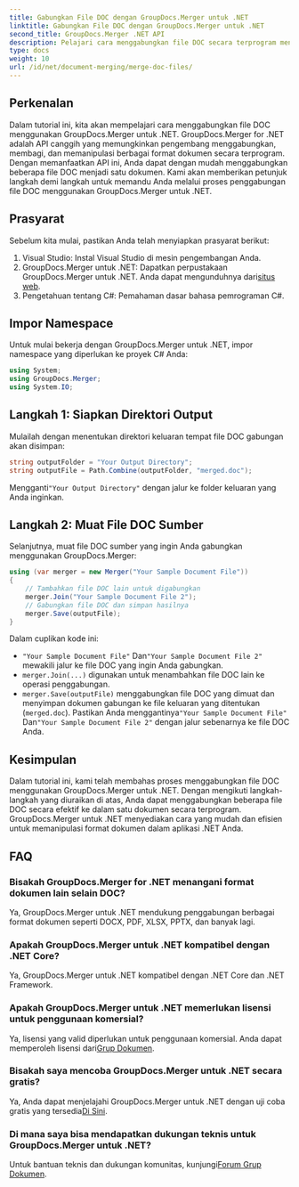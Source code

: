 ```yaml
---
title: Gabungkan File DOC dengan GroupDocs.Merger untuk .NET
linktitle: Gabungkan File DOC dengan GroupDocs.Merger untuk .NET
second_title: GroupDocs.Merger .NET API
description: Pelajari cara menggabungkan file DOC secara terprogram menggunakan GroupDocs.Merger untuk .NET. Ikuti panduan langkah demi langkah kami untuk menggabungkan beberapa dokumen menjadi satu dengan lancar.
type: docs
weight: 10
url: /id/net/document-merging/merge-doc-files/
---
```

## Perkenalan
Dalam tutorial ini, kita akan mempelajari cara menggabungkan file DOC menggunakan GroupDocs.Merger untuk .NET. GroupDocs.Merger for .NET adalah API canggih yang memungkinkan pengembang menggabungkan, membagi, dan memanipulasi berbagai format dokumen secara terprogram. Dengan memanfaatkan API ini, Anda dapat dengan mudah menggabungkan beberapa file DOC menjadi satu dokumen. Kami akan memberikan petunjuk langkah demi langkah untuk memandu Anda melalui proses penggabungan file DOC menggunakan GroupDocs.Merger untuk .NET.
## Prasyarat
Sebelum kita mulai, pastikan Anda telah menyiapkan prasyarat berikut:
1. Visual Studio: Instal Visual Studio di mesin pengembangan Anda.
2.  GroupDocs.Merger untuk .NET: Dapatkan perpustakaan GroupDocs.Merger untuk .NET. Anda dapat mengunduhnya dari[situs web](https://releases.groupdocs.com/merger/net/).
3. Pengetahuan tentang C#: Pemahaman dasar bahasa pemrograman C#.
## Impor Namespace
Untuk mulai bekerja dengan GroupDocs.Merger untuk .NET, impor namespace yang diperlukan ke proyek C# Anda:
```csharp
using System; 
using GroupDocs.Merger;
using System.IO;
```
## Langkah 1: Siapkan Direktori Output
Mulailah dengan menentukan direktori keluaran tempat file DOC gabungan akan disimpan:
```csharp
string outputFolder = "Your Output Directory";
string outputFile = Path.Combine(outputFolder, "merged.doc");
```
 Mengganti`"Your Output Directory"` dengan jalur ke folder keluaran yang Anda inginkan.
## Langkah 2: Muat File DOC Sumber
Selanjutnya, muat file DOC sumber yang ingin Anda gabungkan menggunakan GroupDocs.Merger:
```csharp
using (var merger = new Merger("Your Sample Document File"))
{
    // Tambahkan file DOC lain untuk digabungkan
    merger.Join("Your Sample Document File 2");
    // Gabungkan file DOC dan simpan hasilnya
    merger.Save(outputFile);
}
```
Dalam cuplikan kode ini:
- `"Your Sample Document File"` Dan`"Your Sample Document File 2"` mewakili jalur ke file DOC yang ingin Anda gabungkan.
- `merger.Join(...)` digunakan untuk menambahkan file DOC lain ke operasi penggabungan.
- `merger.Save(outputFile)` menggabungkan file DOC yang dimuat dan menyimpan dokumen gabungan ke file keluaran yang ditentukan (`merged.doc`).
 Pastikan Anda menggantinya`"Your Sample Document File"` Dan`"Your Sample Document File 2"` dengan jalur sebenarnya ke file DOC Anda.
## Kesimpulan
Dalam tutorial ini, kami telah membahas proses menggabungkan file DOC menggunakan GroupDocs.Merger untuk .NET. Dengan mengikuti langkah-langkah yang diuraikan di atas, Anda dapat menggabungkan beberapa file DOC secara efektif ke dalam satu dokumen secara terprogram. GroupDocs.Merger untuk .NET menyediakan cara yang mudah dan efisien untuk memanipulasi format dokumen dalam aplikasi .NET Anda.

## FAQ
### Bisakah GroupDocs.Merger for .NET menangani format dokumen lain selain DOC?
Ya, GroupDocs.Merger untuk .NET mendukung penggabungan berbagai format dokumen seperti DOCX, PDF, XLSX, PPTX, dan banyak lagi.
### Apakah GroupDocs.Merger untuk .NET kompatibel dengan .NET Core?
Ya, GroupDocs.Merger untuk .NET kompatibel dengan .NET Core dan .NET Framework.
### Apakah GroupDocs.Merger untuk .NET memerlukan lisensi untuk penggunaan komersial?
 Ya, lisensi yang valid diperlukan untuk penggunaan komersial. Anda dapat memperoleh lisensi dari[Grup Dokumen](https://purchase.groupdocs.com/buy).
### Bisakah saya mencoba GroupDocs.Merger untuk .NET secara gratis?
 Ya, Anda dapat menjelajahi GroupDocs.Merger untuk .NET dengan uji coba gratis yang tersedia[Di Sini](https://releases.groupdocs.com/).
### Di mana saya bisa mendapatkan dukungan teknis untuk GroupDocs.Merger untuk .NET?
 Untuk bantuan teknis dan dukungan komunitas, kunjungi[Forum Grup Dokumen](https://forum.groupdocs.com/c/merger/32).